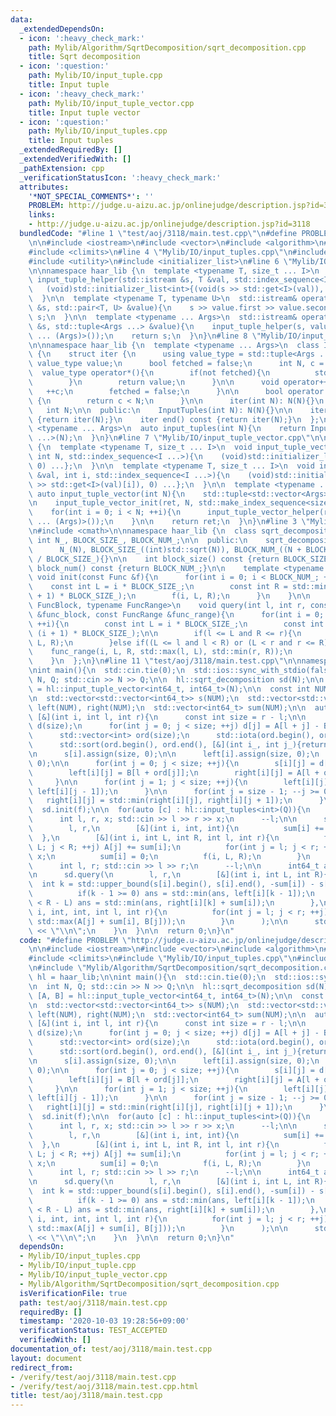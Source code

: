 ```yaml
---
data:
  _extendedDependsOn:
  - icon: ':heavy_check_mark:'
    path: Mylib/Algorithm/SqrtDecomposition/sqrt_decomposition.cpp
    title: Sqrt decomposition
  - icon: ':question:'
    path: Mylib/IO/input_tuple.cpp
    title: Input tuple
  - icon: ':heavy_check_mark:'
    path: Mylib/IO/input_tuple_vector.cpp
    title: Input tuple vector
  - icon: ':question:'
    path: Mylib/IO/input_tuples.cpp
    title: Input tuples
  _extendedRequiredBy: []
  _extendedVerifiedWith: []
  _pathExtension: cpp
  _verificationStatusIcon: ':heavy_check_mark:'
  attributes:
    '*NOT_SPECIAL_COMMENTS*': ''
    PROBLEM: http://judge.u-aizu.ac.jp/onlinejudge/description.jsp?id=3118
    links:
    - http://judge.u-aizu.ac.jp/onlinejudge/description.jsp?id=3118
  bundledCode: "#line 1 \"test/aoj/3118/main.test.cpp\"\n#define PROBLEM \"http://judge.u-aizu.ac.jp/onlinejudge/description.jsp?id=3118\"\
    \n\n#include <iostream>\n#include <vector>\n#include <algorithm>\n#include <numeric>\n\
    #include <climits>\n#line 4 \"Mylib/IO/input_tuples.cpp\"\n#include <tuple>\n\
    #include <utility>\n#include <initializer_list>\n#line 6 \"Mylib/IO/input_tuple.cpp\"\
    \n\nnamespace haar_lib {\n  template <typename T, size_t ... I>\n  static void\
    \ input_tuple_helper(std::istream &s, T &val, std::index_sequence<I ...>){\n \
    \   (void)std::initializer_list<int>{(void(s >> std::get<I>(val)), 0) ...};\n\
    \  }\n\n  template <typename T, typename U>\n  std::istream& operator>>(std::istream\
    \ &s, std::pair<T, U> &value){\n    s >> value.first >> value.second;\n    return\
    \ s;\n  }\n\n  template <typename ... Args>\n  std::istream& operator>>(std::istream\
    \ &s, std::tuple<Args ...> &value){\n    input_tuple_helper(s, value, std::make_index_sequence<sizeof\
    \ ... (Args)>());\n    return s;\n  }\n}\n#line 8 \"Mylib/IO/input_tuples.cpp\"\
    \n\nnamespace haar_lib {\n  template <typename ... Args>\n  class InputTuples\
    \ {\n    struct iter {\n      using value_type = std::tuple<Args ...>;\n     \
    \ value_type value;\n      bool fetched = false;\n      int N, c = 0;\n\n    \
    \  value_type operator*(){\n        if(not fetched){\n          std::cin >> value;\n\
    \        }\n        return value;\n      }\n\n      void operator++(){\n     \
    \   ++c;\n        fetched = false;\n      }\n\n      bool operator!=(iter &) const\
    \ {\n        return c < N;\n      }\n\n      iter(int N): N(N){}\n    };\n\n \
    \   int N;\n\n  public:\n    InputTuples(int N): N(N){}\n\n    iter begin() const\
    \ {return iter(N);}\n    iter end() const {return iter(N);}\n  };\n\n  template\
    \ <typename ... Args>\n  auto input_tuples(int N){\n    return InputTuples<Args\
    \ ...>(N);\n  }\n}\n#line 7 \"Mylib/IO/input_tuple_vector.cpp\"\n\nnamespace haar_lib\
    \ {\n  template <typename T, size_t ... I>\n  void input_tuple_vector_init(T &val,\
    \ int N, std::index_sequence<I ...>){\n    (void)std::initializer_list<int>{(void(std::get<I>(val).resize(N)),\
    \ 0) ...};\n  }\n\n  template <typename T, size_t ... I>\n  void input_tuple_vector_helper(T\
    \ &val, int i, std::index_sequence<I ...>){\n    (void)std::initializer_list<int>{(void(std::cin\
    \ >> std::get<I>(val)[i]), 0) ...};\n  }\n\n  template <typename ... Args>\n \
    \ auto input_tuple_vector(int N){\n    std::tuple<std::vector<Args> ...> ret;\n\
    \n    input_tuple_vector_init(ret, N, std::make_index_sequence<sizeof ... (Args)>());\n\
    \    for(int i = 0; i < N; ++i){\n      input_tuple_vector_helper(ret, i, std::make_index_sequence<sizeof\
    \ ... (Args)>());\n    }\n\n    return ret;\n  }\n}\n#line 3 \"Mylib/Algorithm/SqrtDecomposition/sqrt_decomposition.cpp\"\
    \n#include <cmath>\n\nnamespace haar_lib {\n  class sqrt_decomposition {\n   \
    \ int N_, BLOCK_SIZE_, BLOCK_NUM_;\n\n  public:\n    sqrt_decomposition(int N):\n\
    \      N_(N), BLOCK_SIZE_((int)std::sqrt(N)), BLOCK_NUM_((N + BLOCK_SIZE_ - 1)\
    \ / BLOCK_SIZE_){}\n\n    int block_size() const {return BLOCK_SIZE_;}\n    int\
    \ block_num() const {return BLOCK_NUM_;}\n\n    template <typename Func>\n   \
    \ void init(const Func &f){\n      for(int i = 0; i < BLOCK_NUM_; ++i){\n    \
    \    const int L = i * BLOCK_SIZE_;\n        const int R = std::min<int>(N_, (i\
    \ + 1) * BLOCK_SIZE_);\n        f(i, L, R);\n      }\n    }\n\n    template <typename\
    \ FuncBlock, typename FuncRange>\n    void query(int l, int r, const FuncBlock\
    \ &func_block, const FuncRange &func_range){\n      for(int i = 0; i < BLOCK_NUM_;\
    \ ++i){\n        const int L = i * BLOCK_SIZE_;\n        const int R = std::min<int>(N_,\
    \ (i + 1) * BLOCK_SIZE_);\n\n        if(l <= L and R <= r){\n          func_block(i,\
    \ L, R);\n        }else if((L <= l and l < R) or (L < r and r <= R)){\n      \
    \    func_range(i, L, R, std::max(l, L), std::min(r, R));\n        }\n      }\n\
    \    }\n  };\n}\n#line 11 \"test/aoj/3118/main.test.cpp\"\n\nnamespace hl = haar_lib;\n\
    \nint main(){\n  std::cin.tie(0);\n  std::ios::sync_with_stdio(false);\n\n  int\
    \ N, Q; std::cin >> N >> Q;\n\n  hl::sqrt_decomposition sd(N);\n\n  auto [A, B]\
    \ = hl::input_tuple_vector<int64_t, int64_t>(N);\n\n  const int NUM = sd.block_num();\n\
    \n  std::vector<std::vector<int64_t>> s(NUM);\n  std::vector<std::vector<int64_t>>\
    \ left(NUM), right(NUM);\n  std::vector<int64_t> sum(NUM);\n\n  auto f =\n   \
    \ [&](int i, int l, int r){\n      const int size = r - l;\n\n      std::vector<int64_t>\
    \ d(size);\n      for(int j = 0; j < size; ++j) d[j] = A[l + j] - B[l + j];\n\n\
    \      std::vector<int> ord(size);\n      std::iota(ord.begin(), ord.end(), 0);\n\
    \      std::sort(ord.begin(), ord.end(), [&](int i_, int j_){return d[i_] < d[j_];});\n\
    \n      s[i].assign(size, 0);\n\n      left[i].assign(size, 0);\n      right[i].assign(size,\
    \ 0);\n\n      for(int j = 0; j < size; ++j){\n        s[i][j] = d[ord[j]];\n\
    \        left[i][j] = B[l + ord[j]];\n        right[i][j] = A[l + ord[j]];\n \
    \     }\n\n      for(int j = 1; j < size; ++j){\n        left[i][j] = std::min(left[i][j],\
    \ left[i][j - 1]);\n      }\n\n      for(int j = size - 1; --j >= 0;){\n     \
    \   right[i][j] = std::min(right[i][j], right[i][j + 1]);\n      }\n    };\n\n\
    \  sd.init(f);\n\n  for(auto [c] : hl::input_tuples<int>(Q)){\n    if(c == 1){\n\
    \      int l, r, x; std::cin >> l >> r >> x;\n      --l;\n\n      sd.query(\n\
    \        l, r,\n        [&](int i, int, int){\n          sum[i] += x;\n      \
    \  },\n        [&](int i, int L, int R, int l, int r){\n          for(int j =\
    \ L; j < R; ++j) A[j] += sum[i];\n          for(int j = l; j < r; ++j) A[j] +=\
    \ x;\n          sum[i] = 0;\n          f(i, L, R);\n        }\n      );\n    }else{\n\
    \      int l, r; std::cin >> l >> r;\n      --l;\n\n      int64_t ans = LLONG_MAX;\n\
    \n      sd.query(\n        l, r,\n        [&](int i, int L, int R){\n        \
    \  int k = std::upper_bound(s[i].begin(), s[i].end(), -sum[i]) - s[i].begin();\n\
    \          if(k - 1 >= 0) ans = std::min(ans, left[i][k - 1]);\n          if(k\
    \ < R - L) ans = std::min(ans, right[i][k] + sum[i]);\n        },\n        [&](int\
    \ i, int, int, int l, int r){\n          for(int j = l; j < r; ++j) ans = std::min(ans,\
    \ std::max(A[j] + sum[i], B[j]));\n        }\n      );\n\n      std::cout << ans\
    \ << \"\\n\";\n    }\n  }\n\n  return 0;\n}\n"
  code: "#define PROBLEM \"http://judge.u-aizu.ac.jp/onlinejudge/description.jsp?id=3118\"\
    \n\n#include <iostream>\n#include <vector>\n#include <algorithm>\n#include <numeric>\n\
    #include <climits>\n#include \"Mylib/IO/input_tuples.cpp\"\n#include \"Mylib/IO/input_tuple_vector.cpp\"\
    \n#include \"Mylib/Algorithm/SqrtDecomposition/sqrt_decomposition.cpp\"\n\nnamespace\
    \ hl = haar_lib;\n\nint main(){\n  std::cin.tie(0);\n  std::ios::sync_with_stdio(false);\n\
    \n  int N, Q; std::cin >> N >> Q;\n\n  hl::sqrt_decomposition sd(N);\n\n  auto\
    \ [A, B] = hl::input_tuple_vector<int64_t, int64_t>(N);\n\n  const int NUM = sd.block_num();\n\
    \n  std::vector<std::vector<int64_t>> s(NUM);\n  std::vector<std::vector<int64_t>>\
    \ left(NUM), right(NUM);\n  std::vector<int64_t> sum(NUM);\n\n  auto f =\n   \
    \ [&](int i, int l, int r){\n      const int size = r - l;\n\n      std::vector<int64_t>\
    \ d(size);\n      for(int j = 0; j < size; ++j) d[j] = A[l + j] - B[l + j];\n\n\
    \      std::vector<int> ord(size);\n      std::iota(ord.begin(), ord.end(), 0);\n\
    \      std::sort(ord.begin(), ord.end(), [&](int i_, int j_){return d[i_] < d[j_];});\n\
    \n      s[i].assign(size, 0);\n\n      left[i].assign(size, 0);\n      right[i].assign(size,\
    \ 0);\n\n      for(int j = 0; j < size; ++j){\n        s[i][j] = d[ord[j]];\n\
    \        left[i][j] = B[l + ord[j]];\n        right[i][j] = A[l + ord[j]];\n \
    \     }\n\n      for(int j = 1; j < size; ++j){\n        left[i][j] = std::min(left[i][j],\
    \ left[i][j - 1]);\n      }\n\n      for(int j = size - 1; --j >= 0;){\n     \
    \   right[i][j] = std::min(right[i][j], right[i][j + 1]);\n      }\n    };\n\n\
    \  sd.init(f);\n\n  for(auto [c] : hl::input_tuples<int>(Q)){\n    if(c == 1){\n\
    \      int l, r, x; std::cin >> l >> r >> x;\n      --l;\n\n      sd.query(\n\
    \        l, r,\n        [&](int i, int, int){\n          sum[i] += x;\n      \
    \  },\n        [&](int i, int L, int R, int l, int r){\n          for(int j =\
    \ L; j < R; ++j) A[j] += sum[i];\n          for(int j = l; j < r; ++j) A[j] +=\
    \ x;\n          sum[i] = 0;\n          f(i, L, R);\n        }\n      );\n    }else{\n\
    \      int l, r; std::cin >> l >> r;\n      --l;\n\n      int64_t ans = LLONG_MAX;\n\
    \n      sd.query(\n        l, r,\n        [&](int i, int L, int R){\n        \
    \  int k = std::upper_bound(s[i].begin(), s[i].end(), -sum[i]) - s[i].begin();\n\
    \          if(k - 1 >= 0) ans = std::min(ans, left[i][k - 1]);\n          if(k\
    \ < R - L) ans = std::min(ans, right[i][k] + sum[i]);\n        },\n        [&](int\
    \ i, int, int, int l, int r){\n          for(int j = l; j < r; ++j) ans = std::min(ans,\
    \ std::max(A[j] + sum[i], B[j]));\n        }\n      );\n\n      std::cout << ans\
    \ << \"\\n\";\n    }\n  }\n\n  return 0;\n}\n"
  dependsOn:
  - Mylib/IO/input_tuples.cpp
  - Mylib/IO/input_tuple.cpp
  - Mylib/IO/input_tuple_vector.cpp
  - Mylib/Algorithm/SqrtDecomposition/sqrt_decomposition.cpp
  isVerificationFile: true
  path: test/aoj/3118/main.test.cpp
  requiredBy: []
  timestamp: '2020-10-03 19:28:56+09:00'
  verificationStatus: TEST_ACCEPTED
  verifiedWith: []
documentation_of: test/aoj/3118/main.test.cpp
layout: document
redirect_from:
- /verify/test/aoj/3118/main.test.cpp
- /verify/test/aoj/3118/main.test.cpp.html
title: test/aoj/3118/main.test.cpp
---
```

